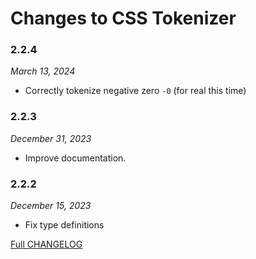 # Changes to CSS Tokenizer

### 2.2.4

_March 13, 2024_

- Correctly tokenize negative zero `-0` (for real this time)

### 2.2.3

_December 31, 2023_

- Improve documentation.

### 2.2.2

_December 15, 2023_

- Fix type definitions

[Full CHANGELOG](https://github.com/csstools/postcss-plugins/tree/main/packages/css-tokenizer/CHANGELOG.md)
